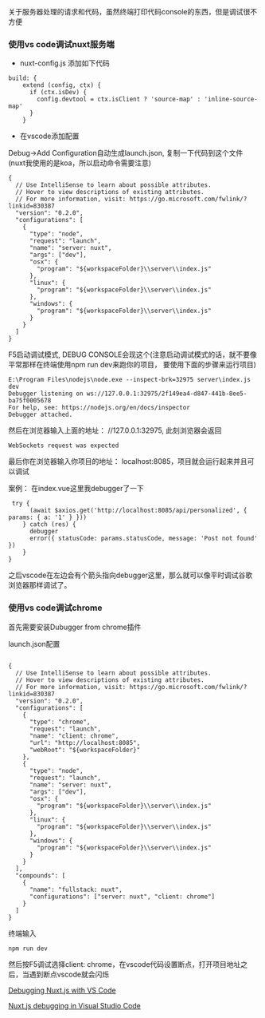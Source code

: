 关于服务器处理的请求和代码，虽然终端打印代码console的东西，但是调试很不方便

### 使用vs code调试nuxt服务端

- nuxt-config.js 添加如下代码

```
build: {
    extend (config, ctx) {
      if (ctx.isDev) {
        config.devtool = ctx.isClient ? 'source-map' : 'inline-source-map'
      }
    }
```


- 在vscode添加配置

Debug->Add Configuration自动生成launch.json, 复制一下代码到这个文件(nuxt我使用的是koa，所以启动命令需要注意)

```
{
  // Use IntelliSense to learn about possible attributes.
  // Hover to view descriptions of existing attributes.
  // For more information, visit: https://go.microsoft.com/fwlink/?linkid=830387
  "version": "0.2.0",
  "configurations": [
    {
      "type": "node",
      "request": "launch",
      "name": "server: nuxt",
      "args": ["dev"],
      "osx": {
        "program": "${workspaceFolder}\\server\\index.js"
      },
      "linux": {
        "program": "${workspaceFolder}\\server\\index.js"
      },
      "windows": {
        "program": "${workspaceFolder}\\server\\index.js"
      }
    }
  ]
}
```

F5启动调试模式, DEBUG CONSOLE会现这个(注意启动调试模式的话，就不要像平常那样在终端使用npm run dev来跑你的项目， 要使用下面的步骤来运行项目)

```
E:\Program Files\nodejs\node.exe --inspect-brk=32975 server\index.js dev 
Debugger listening on ws://127.0.0.1:32975/2f149ea4-d847-441b-8ee5-ba75f0005678
For help, see: https://nodejs.org/en/docs/inspector
Debugger attached.
```

然后在浏览器输入上面的地址： //127.0.0.1:32975, 此刻浏览器会返回

```
WebSockets request was expected
```

最后你在浏览器输入你项目的地址： localhost:8085，项目就会运行起来并且可以调试

案例： 在index.vue这里我debugger了一下

```
 try {
      (await $axios.get('http://localhost:8085/api/personalized', { params: { a: '1' } }))
    } catch (res) {
      debugger
      error({ statusCode: params.statusCode, message: 'Post not found' })
    }
}
```

之后vscode在左边会有个箭头指向debugger这里，那么就可以像平时调试谷歌浏览器那样调试了。


### 使用vs code调试chrome

首先需要安装Dubugger from chrome插件

launch.json配置

```

{
  // Use IntelliSense to learn about possible attributes.
  // Hover to view descriptions of existing attributes.
  // For more information, visit: https://go.microsoft.com/fwlink/?linkid=830387
  "version": "0.2.0",
  "configurations": [
    {
      "type": "chrome",
      "request": "launch",
      "name": "client: chrome",
      "url": "http://localhost:8085",
      "webRoot": "${workspaceFolder}"
    },
    {
      "type": "node",
      "request": "launch",
      "name": "server: nuxt",
      "args": ["dev"],
      "osx": {
        "program": "${workspaceFolder}\\server\\index.js"
      },
      "linux": {
        "program": "${workspaceFolder}\\server\\index.js"
      },
      "windows": {
        "program": "${workspaceFolder}\\server\\index.js"
      }
    }
  ],
  "compounds": [
    {
      "name": "fullstack: nuxt",
      "configurations": ["server: nuxt", "client: chrome"]
    }
  ]
}
```

终端输入

```
npm run dev
```

然后按F5调试选择client: chrome，在vscode代码设置断点，打开项目地址之后，当遇到断点vscode就会闪烁

[Debugging Nuxt.js with VS Code](https://medium.com/js-dojo/debugging-nuxt-js-with-vs-code-60a1a9e75cf6)

[Nuxt.js debugging in Visual Studio Code](https://medium.com/@justin.ramel/nuxt-js-debugging-in-visual-studio-code-822ff9d51c77)